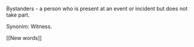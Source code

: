 Bystanders - a person who is present at an event or incident but does not take part.

Synonim: Witness.

[[New words]]